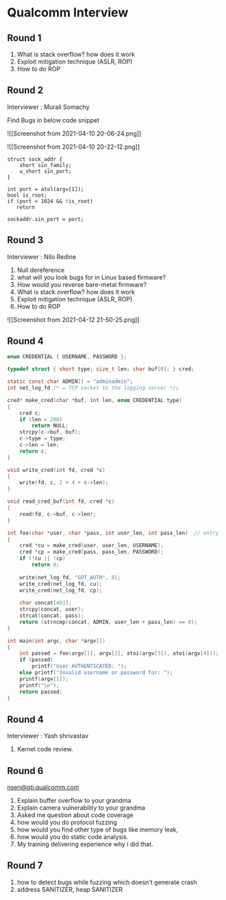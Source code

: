 # Qualcomm Interview

## Round 1
1. What is stack overflow? how does it work
2. Exploit mitigation technique (ASLR, ROP)
3. How to do ROP

## Round 2
Interviewer : Murali Somachy

Find Bugs in below code snippet

![[Screenshot from 2021-04-10 20-06-24.png]]

![[Screenshot from 2021-04-10 20-22-12.png]]

```
struct sock_addr {
	short sin_family;
	u_short sin_port;
}

int port = atol(argv[1]);
bool is_root;
if (port < 1024 && !is_root)
   return
   
sockaddr.sin_port = port;
```

## Round 3
Interviewer : Nilo Redine
1. Null dereference
2. what will you look bugs for in Linux based firmware?
3. How would you reverse bare-metal firmware?
4. What is stack overflow? how does it work
5. Exploit mitigation technique (ASLR, ROP)
6. How to do ROP

![[Screenshot from 2021-04-12 21-50-25.png]]

## Round 4
```C
enum CREDENTIAL { USERNAME, PASSWORD };

typedef struct { short type; size_t len; char buf[0]; } cred;

static const char ADMIN[] = "adminadmin";
int net_log_fd /* = TCP socket to the logging server */;

cred* make_cred(char *buf, int len, enum CREDENTIAL type)
{
	cred c;
    if (len > 200)
        return NULL;
    strcpy(c->buf, buf);
    c->type = type;
    c->len = len;
    return c;
}

void write_cred(int fd, cred *c)
{
    write(fd, c, 2 + 4 + c->len);
}

void read_cred_buf(int fd, cred *c)
{
    read(fd, c->buf, c->len);
}

int foo(char *user, char *pass, int user_len, int pass_len)  // entry
{
    cred *cu = make_cred(user, user_len, USERNAME);
    cred *cp = make_cred(pass, pass_len, PASSWORD);
    if (!cu || !cp)
        return 0;
    
    write(net_log_fd, "GOT_AUTH", 8);
    write_cred(net_log_fd, cu);
    write_cred(net_log_fd, cp);
    
    char concat[401];
    strcpy(concat, user);
    strcat(concat, pass);
    return (strncmp(concat, ADMIN, user_len + pass_len) == 0);
}

int main(int argc, char *argv[])
{
    int passed = foo(argv[1], argv[2], atoi(argv[3]), atoi(argv[4]));
    if (passed)
        printf("User AUTHENTICATED: ");
    else printf("Invalid username or password for: ");
    printf(argv[1]);
    printf("\n");
    return passed;
}
```


## Round 4
Interviewer : Yash shrivastav
1. Kernel code review. 

## Round 6

nsen@qti.qualcomm.com

1. Explain buffer overflow to your grandma
2. Explain camera vulnerability to your grandma
3. Asked me question about code coverage
4. how would you do protocol fuzzing
5. how would you find other type of bugs like memory leak,
6. how would you do static code analysis.
7. My training delivering experience why i did that.


## Round 7
1. how to detect bugs while fuzzing which doesn't generate crash
2. address SANITIZER, heap SANITIZER 


```

```